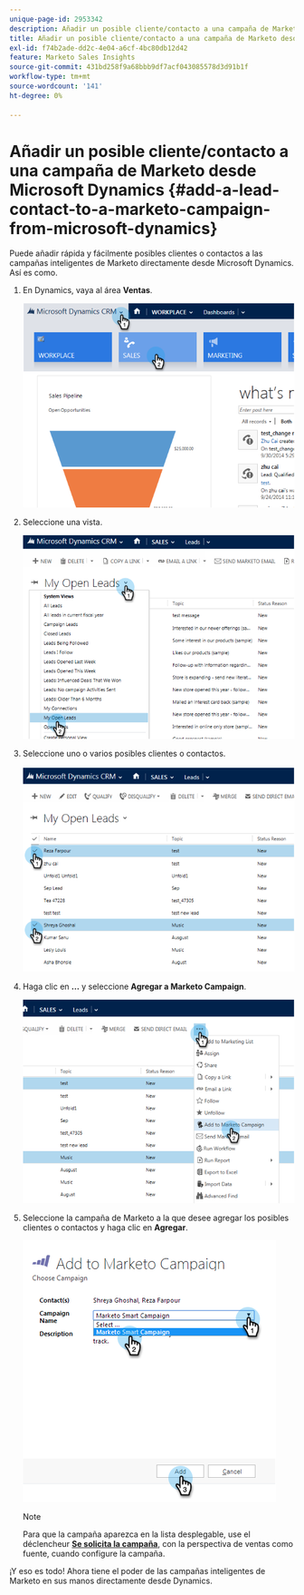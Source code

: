 ```yaml
---
unique-page-id: 2953342
description: Añadir un posible cliente/contacto a una campaña de Marketo desde Microsoft Dynamics - Documentos de Marketo - Documentación del producto
title: Añadir un posible cliente/contacto a una campaña de Marketo desde Microsoft Dynamics
exl-id: f74b2ade-dd2c-4e04-a6cf-4bc80db12d42
feature: Marketo Sales Insights
source-git-commit: 431bd258f9a68bbb9df7acf043085578d3d91b1f
workflow-type: tm+mt
source-wordcount: '141'
ht-degree: 0%

---
```


# Añadir un posible cliente/contacto a una campaña de Marketo desde Microsoft Dynamics {#add-a-lead-contact-to-a-marketo-campaign-from-microsoft-dynamics}

Puede añadir rápida y fácilmente posibles clientes o contactos a las campañas inteligentes de Marketo directamente desde Microsoft Dynamics. Así es como.

1. En Dynamics, vaya al área **Ventas**.

   ![](assets/image2014-10-20-12-3a9-3a56.png)

1. Seleccione una vista.

   ![](assets/image2014-10-20-12-3a10-3a6.png)

1. Seleccione uno o varios posibles clientes o contactos.

   ![](assets/image2014-10-20-12-3a10-3a19.png)

1. Haga clic en **...** y seleccione **Agregar a Marketo Campaign**.

   ![](assets/image2014-10-20-12-3a10-3a31.png)

1. Seleccione la campaña de Marketo a la que desee agregar los posibles clientes o contactos y haga clic en **Agregar**.

   ![](assets/image2014-10-20-12-3a10-3a42.png)

   >[!NOTE]
   >
   >Para que la campaña aparezca en la lista desplegable, use el déclencheur [**Se solicita la campaña**](/help/marketo/product-docs/core-marketo-concepts/smart-campaigns/using-smart-campaigns/setting-up-a-trigger-smart-campaign-for-sales-using-campaign-is-requested.md), con la perspectiva de ventas como fuente, cuando configure la campaña.

¡Y eso es todo! Ahora tiene el poder de las campañas inteligentes de Marketo en sus manos directamente desde Dynamics.
